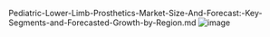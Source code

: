 Pediatric-Lower-Limb-Prosthetics-Market-Size-And-Forecast:-Key-Segments-and-Forecasted-Growth-by-Region.md
![image](https://github.com/user-attachments/assets/678e24c5-dc04-4961-b9c3-813964aa89ca)
